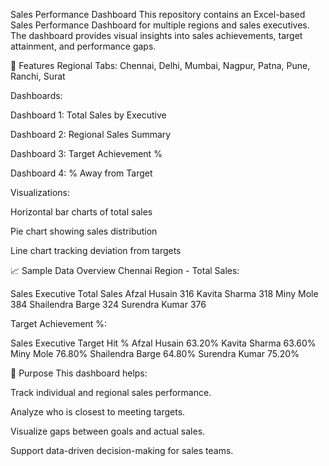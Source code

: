 Sales Performance Dashboard
This repository contains an Excel-based Sales Performance Dashboard for multiple regions and sales executives. The dashboard provides visual insights into sales achievements, target attainment, and performance gaps.

🧩 Features
Regional Tabs: Chennai, Delhi, Mumbai, Nagpur, Patna, Pune, Ranchi, Surat

Dashboards:

Dashboard 1: Total Sales by Executive

Dashboard 2: Regional Sales Summary

Dashboard 3: Target Achievement %

Dashboard 4: % Away from Target

Visualizations:

Horizontal bar charts of total sales

Pie chart showing sales distribution

Line chart tracking deviation from targets

📈 Sample Data Overview
Chennai Region - Total Sales:

Sales Executive	Total Sales
Afzal Husain	316
Kavita Sharma	318
Miny Mole	384
Shailendra Barge	324
Surendra Kumar	376

Target Achievement %:

Sales Executive	Target Hit %
Afzal Husain	63.20%
Kavita Sharma	63.60%
Miny Mole	76.80%
Shailendra Barge	64.80%
Surendra Kumar	75.20%

🎯 Purpose
This dashboard helps:

Track individual and regional sales performance.

Analyze who is closest to meeting targets.

Visualize gaps between goals and actual sales.

Support data-driven decision-making for sales teams.
